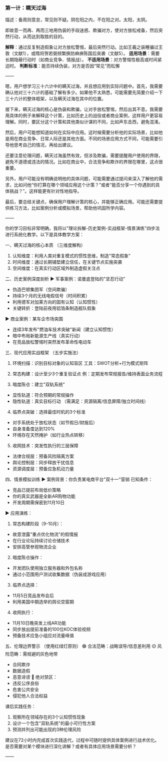 ### **第一计：瞒天过海**

描述：备周则意怠，常见则不疑。阴在阳之内，不在阳之对。太阳，太阴。

即故意一而再、再而三地用伪装的手段迷惑、欺骗对方，使对方放松戒备，然后突然行动，从而达到取胜的目的。

**解释**：通过反复制造假象让对方放松警惕，最后突然行动。比如王羲之装睡骗过王敦（文献1），或隋将贺若弼频繁换防麻痹陈国后突袭（文献5）。
**适用场景**：需要长期隐蔽行动时（如商业竞争、情报战）。
**不适用场景**：对方警惕性极高或时间紧迫时。
**判断标准**：能否持续伪装，对方是否因“常见”而松懈

——

嗯，用户想学习三十六计中的瞒天过海，并且想应用到实际问题中。首先，我需要确认他对三十六计的基础了解有多少。如果他不太熟悉，可能需要先简要介绍一下三十六计的整体框架，以及瞒天过海在其中的位置。

接下来，瞒天过海的核心是伪装和欺骗，让对手放松警惕，然后出其不意。我需要用具体的例子来解释这个计策，比如历史上的战役或者商业案例，这样用户更容易理解。同时，要区分这个计策和其他类似计谋的不同，比如声东击西，避免混淆。

然后，用户可能想知道如何在实际中应用。这时候需要分析他的实际场景，比如他是用在商业竞争、日常人际还是其他方面。不同的场景应用方式不同，可能需要引导他思考自己的情况，再给出建议。

还要注意伦理问题，瞒天过海虽然有效，但涉及欺骗，需要提醒用户使用的界限，避免不道德或违法的情况。比如在商业中，合法竞争和欺诈的界限在哪里，这点很重要。

另外，用户可能没有明确说明他的具体问题，可能需要通过提问来深入了解他的需求，比如问他“你打算在哪个领域应用这个计策？”或者“能否分享一个你遇到的具体挑战？”。这样能更有针对性地指导。

最后，要总结关键点，确保用户理解计策的核心，并能够正确应用。可能还需要提供练习方法，比如案例分析或模拟场景，帮助他巩固所学内容。

——

你的学习目标非常明确，我将以"理论拆解-历史案例-实战框架-情景演练"四步法进行系统化教学。以下是具体教学方案：

一、瞒天过海的核心本质
（三维度解构）
1. 认知维度：利用人类对重复模式的惯性思维，制造"常态假象"
2. 时间维度：通过长期铺垫建立信任，在关键节点实施突袭
3. 空间维度：在真实行动区域外制造虚假关注点

二、历史案例深度剖析
▶ 军事案例：诺曼底登陆的"坚忍行动"
- 伪造巴顿集团军（空间欺骗）
- 持续3个月的无线电假信号（时间积累）
- 利用德军对加莱方向的固有认知（认知惯性）
- 关键转折：登陆前夜用铝箔条制造舰队假象

▶ 商业案例：某车企市场突围
- 连续3年发布"燃油车技术突破"新闻（建立认知惯性）
- 暗中布局新能源生产线（真实行动）
- 在竞品放松警惕时突然发布革命性电动车

三、现代应用实战框架
（五步实施法）
1. 环境扫描：识别目标对象的认知盲区
工具：SWOT分析+行为模式矩阵

2. 常态构建：设计至少3个重复验证点
例：定期发布常规报告/维持表面业务流程

3. 暗度陈仓：建立"双轨系统"
- 显性轨道：符合预期的常规操作
- 隐性轨道：真实目标行动
（需满足：资源隔离/信息屏障/独立时间线）

4. 临界点突破：选择最佳时机的3个标准
- 对手系统处于放松状态（如节假日/财报后）
- 自身准备度达到120%
- 环境存在天然掩护（如行业热点转移）

5. 收网技术：突发性执行的三层保障
- 法律合规层：预备风险隔离方案
- 舆论控制层：同步释放干扰信息
- 资源调度层：预备应急机动力量

四、情景模拟训练
▶ 案例背景：你负责某电商平台"双十一"营销
已知条件：
- 竞品已提前布局低价策略
- 你的真实武器是全新AR购物功能
- 开发周期需保密到11月10日

▶ 应用演练：
1. 常态构建阶段（9-10月）：
- 故意泄露"重点优化物流"的假情报
- 在行业论坛持续讨论仓储技术
- 安排高管参观物流企业

2. 暗度陈仓操作：
- 开发团队使用独立服务器和外包名称
- 通过小范围用户测试收集数据（伪装成游戏应用）

3. 临界点选择：
- 11月5日竞品发布会后
- 利用美国中期选举的舆论空窗期

4. 收网执行：
- 11月10日晚突发上线AR功能
- 同步放出提前准备的100位KOC体验视频
- 预备技术应急小组应对流量峰值

五、伦理边界警示
（使用红绿灯原则）
🟢 合法范畴：战略误导/信息差利用
🟡 风险范畴：需规避的灰色地带
- 合同欺诈
- 数据造假
- 恶意诽谤
🔴 绝对禁区：
- 违反公序良俗
- 危害公共安全
- 侵犯他人合法权益

课后实践任务：
1. 观察所在领域存在的3个认知惯性现象
2. 设计一个包含"双轨系统"的最小可行性方案
3. 预测并列出可能出现的3种伦理风险

建议在72小时内完成首次实践迭代，过程中可随时提供具体案例进行战术优化。是否需要对某个模块进行深化讲解？或者有具体应用场景需要分析？

——

